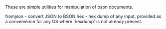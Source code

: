 These are simple utilities for manipulation of bson documents.

fromjson - convert JSON to BSON
hex      - hex dump of any input.  provided as a convenience for 
           any OS where 'hexdump' is not already present.

